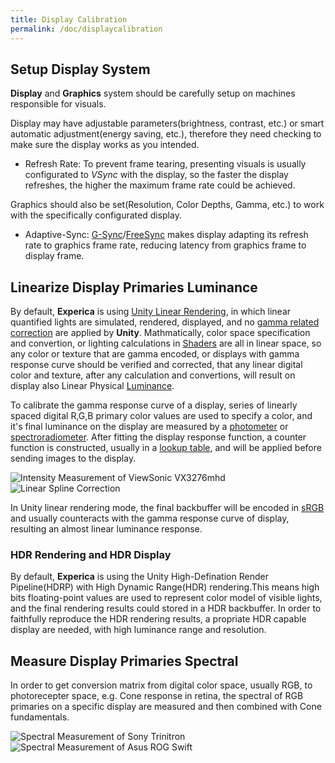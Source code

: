 ```yaml
---
title: Display Calibration
permalink: /doc/displaycalibration
---
```


## Setup Display System
**Display** and **Graphics** system should be carefully setup on machines responsible for visuals.

Display may have adjustable parameters(brightness, contrast, etc.) or smart automatic adjustment(energy saving, etc.), therefore they need checking to make sure the display works as you intended.

- Refresh Rate: To prevent frame tearing, presenting visuals is usually configurated to _VSync_ with the display, so the faster the display refreshes, the higher the maximum frame rate could be achieved.

Graphics should also be set(Resolution, Color Depths, Gamma, etc.) to work with the specifically configurated display.

- Adaptive-Sync: [G-Sync](https://en.wikipedia.org/wiki/Nvidia_G-Sync)/[FreeSync](https://en.wikipedia.org/wiki/FreeSync) makes display adapting its refresh rate to graphics frame rate, reducing latency from graphics frame to display frame.

## Linearize Display Primaries Luminance
By default, **Experica** is using [Unity Linear Rendering](https://docs.unity3d.com/Manual/LinearLighting.html), in which linear quantified lights are simulated, rendered, displayed, and no [gamma related correction](https://en.wikipedia.org/wiki/Gamma_correction) are applied by **Unity**. Mathmatically, color space specification and convertion, or lighting calculations in [Shaders](https://en.wikipedia.org/wiki/Shader) are all in linear space, so any color or texture that are gamma encoded, or displays with gamma response curve should be verified and corrected, that any linear digital color and texture, after any calculation and convertions, will result on display also Linear Physical [Luminance](https://en.wikipedia.org/wiki/Luminance).

To calibrate the gamma response curve of a display, series of linearly spaced digital R,G,B primary color values are used to specify a color, and it's final luminance on the display are measured by a [photometer](https://en.wikipedia.org/wiki/Photometer) or [spectroradiometer](https://en.wikipedia.org/wiki/Spectroradiometer). After fitting the display response function, a counter function is constructed, usually in a [lookup table](https://en.wikipedia.org/wiki/Lookup_table), and will be applied before sending images to the display.

![Intensity Measurement of ViewSonic VX3276mhd](/assets/images/VX3276mhd_Intensity_Measurement.svg "Gamma")
![Linear Spline Correction](/assets/images/VX3276mhd_Intensity_LinearSplineCLUTTest.svg "GammaCorrection")

In Unity linear rendering mode, the final backbuffer will be encoded in [sRGB](https://en.wikipedia.org/wiki/SRGB) and usually counteracts with the gamma response curve of display, resulting an almost linear luminance response.

### HDR Rendering and HDR Display
By default, **Experica** is using the Unity High-Defination Render Pipeline(HDRP) with High Dynamic Range(HDR) rendering.This means high bits floating-point values are used to represent color model of visible lights, and the final rendering results could stored in a HDR backbuffer. In order to faithfully reproduce the HDR rendering results, a propriate HDR capable display are needed, with high luminance range and resolution.

## Measure Display Primaries Spectral
In order to get conversion matrix from digital color space, usually RGB, to photorecepter space, e.g. Cone response in retina, the spectral of RGB primaries on a specific display are measured and then combined with Cone fundamentals.

![Spectral Measurement of Sony Trinitron](/assets/images/Trinitron_Spectral_Measurement.svg "CRT Trinitron")
![Spectral Measurement of Asus ROG Swift](/assets/images/ROGPG279Q_Spectral_Measurement.svg "LCD ROGPG279Q")